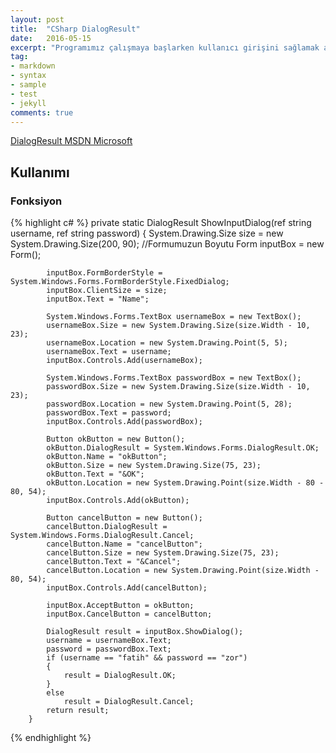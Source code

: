 ```yaml
---
layout: post
title:  "CSharp DialogResult"
date:   2016-05-15
excerpt: "Programımız çalışmaya başlarken kullanıcı girişini sağlamak amacı ile DialogResult yapıyoruz"
tag:
- markdown 
- syntax
- sample
- test
- jekyll
comments: true
---
```


[DialogResult MSDN Microsoft](https://msdn.microsoft.com/tr-tr/library/system.windows.forms.dialogresult(v=vs.110).aspx)


## Kullanımı

### Fonksiyon

{% highlight c# %}
private static DialogResult ShowInputDialog(ref string username, ref string password)
        {
            System.Drawing.Size size = new System.Drawing.Size(200, 90); //Formumuzun Boyutu
            Form inputBox = new Form();

            inputBox.FormBorderStyle = System.Windows.Forms.FormBorderStyle.FixedDialog;
            inputBox.ClientSize = size;
            inputBox.Text = "Name";

            System.Windows.Forms.TextBox usernameBox = new TextBox();
            usernameBox.Size = new System.Drawing.Size(size.Width - 10, 23);
            usernameBox.Location = new System.Drawing.Point(5, 5);
            usernameBox.Text = username;
            inputBox.Controls.Add(usernameBox);

            System.Windows.Forms.TextBox passwordBox = new TextBox();
            passwordBox.Size = new System.Drawing.Size(size.Width - 10, 23);
            passwordBox.Location = new System.Drawing.Point(5, 28);
            passwordBox.Text = password;
            inputBox.Controls.Add(passwordBox);

            Button okButton = new Button();
            okButton.DialogResult = System.Windows.Forms.DialogResult.OK;
            okButton.Name = "okButton";
            okButton.Size = new System.Drawing.Size(75, 23);
            okButton.Text = "&OK";
            okButton.Location = new System.Drawing.Point(size.Width - 80 - 80, 54);
            inputBox.Controls.Add(okButton);

            Button cancelButton = new Button();
            cancelButton.DialogResult = System.Windows.Forms.DialogResult.Cancel;
            cancelButton.Name = "cancelButton";
            cancelButton.Size = new System.Drawing.Size(75, 23);
            cancelButton.Text = "&Cancel";
            cancelButton.Location = new System.Drawing.Point(size.Width - 80, 54);
            inputBox.Controls.Add(cancelButton);

            inputBox.AcceptButton = okButton;
            inputBox.CancelButton = cancelButton;

            DialogResult result = inputBox.ShowDialog();
            username = usernameBox.Text;
            password = passwordBox.Text;
            if (username == "fatih" && password == "zor")
            {
                result = DialogResult.OK;
            }
            else
                result = DialogResult.Cancel;
            return result;
        }
{% endhighlight %}
